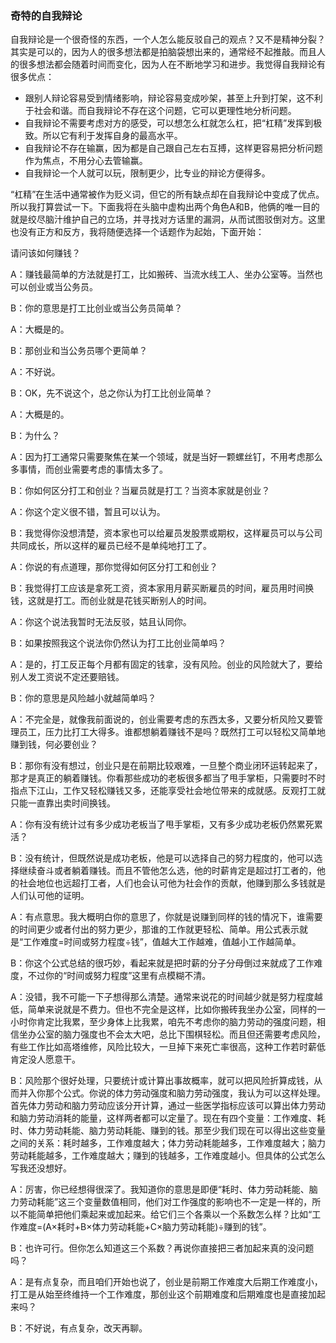 ﻿### 奇特的自我辩论

自我辩论是一个很奇怪的东西，一个人怎么能反驳自己的观点？又不是精神分裂？其实是可以的，因为人的很多想法都是拍脑袋想出来的，通常经不起推敲。而且人的很多想法都会随着时间而变化，因为人在不断地学习和进步。我觉得自我辩论有很多优点：

- 跟别人辩论容易受到情绪影响，辩论容易变成吵架，甚至上升到打架，这不利于社会和谐。而自我辩论不存在这个问题，它可以更理性地分析问题。
- 自我辩论不需要考虑对方的感受，可以想怎么杠就怎么杠，把“杠精”发挥到极致。所以它有利于发挥自身的最高水平。
- 自我辩论不存在输赢，因为都是自己跟自己左右互搏，这样更容易把分析问题作为焦点，不用分心去管输赢。
- 自我辩论一个人就可以玩，限制更少，比专业的辩论方便得多。

“杠精”在生活中通常被作为贬义词，但它的所有缺点却在自我辩论中变成了优点。所以我打算尝试一下。下面我将在头脑中虚构出两个角色A和B，他俩的唯一目的就是绞尽脑汁维护自己的立场，并寻找对方话里的漏洞，从而试图驳倒对方。这里也没有正方和反方，我将随便选择一个话题作为起始，下面开始：

请问该如何赚钱？

A：赚钱最简单的方法就是打工，比如搬砖、当流水线工人、坐办公室等。当然也可以创业或当公务员。

B：你的意思是打工比创业或当公务员简单？

A：大概是的。

B：那创业和当公务员哪个更简单？

A：不好说。

B：OK，先不说这个，总之你认为打工比创业简单？

A：大概是的。

B：为什么？

A：因为打工通常只需要聚焦在某一个领域，就是当好一颗螺丝钉，不用考虑那么多事情，而创业需要考虑的事情太多了。

B：你如何区分打工和创业？当雇员就是打工？当资本家就是创业？

A：你这个定义很不错，暂且可以认为。

B：我觉得你没想清楚，资本家也可以给雇员发股票或期权，这样雇员可以与公司共同成长，所以这样的雇员已经不是单纯地打工了。

A：你说的有点道理，那你觉得如何区分打工和创业？

B：我觉得打工应该是拿死工资，资本家用月薪买断雇员的时间，雇员用时间换钱，这就是打工。而创业就是花钱买断别人的时间。

A：你这个说法我暂时无法反驳，姑且认同你。

B：如果按照我这个说法你仍然认为打工比创业简单吗？

A：是的，打工反正每个月都有固定的钱拿，没有风险。创业的风险就大了，要给别人发工资说不定还要赔钱。

B：你的意思是风险越小就越简单吗？

A：不完全是，就像我前面说的，创业需要考虑的东西太多，又要分析风险又要管理员工，压力比打工大得多。谁都想躺着赚钱不是吗？既然打工可以轻松又简单地赚到钱，何必要创业？

B：那你有没有想过，创业只是在前期比较艰难，一旦整个商业闭环运转起来了，那才是真正的躺着赚钱。你看那些成功的老板很多都当了甩手掌柜，只需要时不时指点下江山，工作又轻松赚钱又多，还能享受社会地位带来的成就感。反观打工就只能一直靠出卖时间换钱。

A：你有没有统计过有多少成功老板当了甩手掌柜，又有多少成功老板仍然累死累活？

B：没有统计，但既然说是成功老板，他是可以选择自己的努力程度的，他可以选择继续奋斗或者躺着赚钱。而且不管他怎么选，他的时薪肯定是超过打工者的，他的社会地位也远超打工者，人们也会认可他为社会作的贡献，他赚到那么多钱就是人们认可他的证明。

A：有点意思。我大概明白你的意思了，你就是说赚到同样的钱的情况下，谁需要的时间更少或者付出的努力更少，那谁的工作就更轻松、简单。用公式表示就是“工作难度=时间或努力程度÷钱”，值越大工作越难，值越小工作越简单。

B：你这个公式总结的很巧妙，看起来就是把时薪的分子分母倒过来就成了工作难度，不过你的“时间或努力程度”这里有点模糊不清。

A：没错，我不可能一下子想得那么清楚。通常来说花的时间越少就是努力程度越低，简单来说就是不费力。但也不完全是这样，比如你搬砖我坐办公室，同样的一小时你肯定比我累，至少身体上比我累，咱先不考虑你的脑力劳动的强度问题，相信坐办公室的脑力强度也不会太大吧，总比下围棋轻松。而且但还需要考虑风险，有些工作比如高塔维修，风险比较大，一旦掉下来死亡率很高，这种工作若时薪低肯定没人愿意干。

B：风险那个很好处理，只要统计或计算出事故概率，就可以把风险折算成钱，从而并入你那个公式。你说的体力劳动强度和脑力劳动强度，我认为可以这样处理。首先体力劳动和脑力劳动应该分开计算，通过一些医学指标应该可以算出体力劳动和脑力劳动消耗的能量，这样两者都可以定量了。现在有四个变量：工作难度、耗时、体力劳动耗能、脑力劳动耗能、赚到的钱。那至少我们现在可以得出这些变量之间的关系：耗时越多，工作难度越大；体力劳动耗能越多，工作难度越大；脑力劳动耗能越多，工作难度越大；赚到的钱越多，工作难度越小。但具体的公式怎么写我还没想好。

A：厉害，你已经想得很深了。我知道你的意思是即便“耗时、体力劳动耗能、脑力劳动耗能”这三个变量数值相同，他们对工作强度的影响也不一定是一样的，所以不能简单把他们乘起来或加起来。给它们三个各乘以一个系数怎么样？比如“工作难度=(A×耗时+B×体力劳动耗能+C×脑力劳动耗能)÷赚到的钱”。

B：也许可行。但你怎么知道这三个系数？再说你直接把三者加起来真的没问题吗？

A：是有点复杂，而且咱们开始也说了，创业是前期工作难度大后期工作难度小，打工是从始至终维持一个工作难度，那创业这个前期难度和后期难度也是直接加起来吗？

B：不好说，有点复杂，改天再聊。
